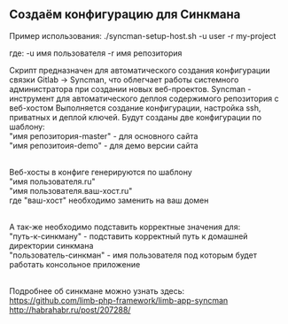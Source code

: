 <h2>Создаём конфигурацию для Синкмана</h2>

Пример использования:
./syncman-setup-host.sh -u user -r my-project

где:
-u имя пользователя
-r имя репозитория

Скрипт предназначен для автоматического создания конфигурации связки Gitlab -> Syncman, что облегчает работы системного администратора при создании новых веб-проектов.
Syncman - инструмент для автоматического деплоя содержимого репозитория с веб-хостом
Выполняется создание конфигурации, настройка ssh, приватных и деплой ключей.
Будут созданы две конфигурации по шаблону:<br/>
	"имя репозитория-master" - для основного сайта<br/>
	"имя репозитоия-demo" - для демо версии сайта<br/><br/>

Веб-хосты в конфиге генерируются по шаблону<br/>
	"имя пользователя.ru"<br/>
	"имя пользователя.ваш-хост.ru"<br/>
где "ваш-хост" необходимо заменить на ваш домен<br/><br/>

А так-же необходимо подставить корректные значения для:<br/>
	"путь-к-синкману" - подставить корректный путь к домашней директории синкмана<br/>
	"пользователь-синкман" - имя пользователя под которым будет работать консольное приложение<br/><br/>
	

Подробнее об синкмане можно узнать здесь:<br/>
https://github.com/limb-php-framework/limb-app-syncman<br/>
http://habrahabr.ru/post/207288/<br/>

